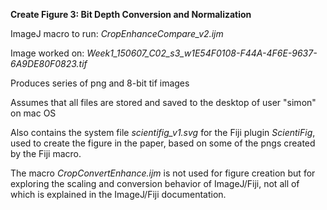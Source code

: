 **Create Figure 3: Bit Depth Conversion and Normalization**

ImageJ macro to run: *CropEnhanceCompare_v2.ijm*

Image worked on: *Week1_150607_C02_s3_w1E54F0108-F44A-4F6E-9637-6A9DE80F0823.tif*

Produces series of png and 8-bit tif images

Assumes that all files are stored and saved to the desktop of user "simon" on mac OS

Also contains the system file *scientifig_v1.svg* for the Fiji plugin *ScientiFig*, 
used to create the figure in the paper, based on some of the pngs created by the Fiji macro.

The macro *CropConvertEnhance.ijm* is not used for figure creation but for exploring the scaling and conversion behavior of ImageJ/Fiji, not all of which is explained in the ImageJ/Fiji documentation.
